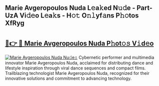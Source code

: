 ## Marie Avgeropoulos Nuda L𝚎a𝚔ed N𝚞𝚍e - Part-UzA Vi𝚍𝚎o L𝚎a𝚔s - H𝚘𝚝 O𝚗𝚕yf𝚊ns P𝚑𝚘tos XfRyg

# <h2><a href="http://kf36y4.oniu.top/?m=Marie+Avgeropoulos+Nuda">🔗👉 🔴 Marie Avgeropoulos Nuda P𝚑ot𝚘𝚜 V𝚒d𝚎o</a></h2>

[![Marie Avgeropoulos Nuda Nu𝚍e𝚜](https://i.imgur.com/0qMVB7G.gif)](http://kf36y4.oniu.top/?m=Marie+Avgeropoulos+Nuda)
Cybernetic performer and multimedia innovator Marie Avgeropoulos Nuda, acclaimed for distributing dance and lifestyle inspiration through viral dance sequences and compact films. Trailblazing technologist Marie Avgeropoulos Nuda, recognized for their innovative solutions and commitment to advancing technology.  
